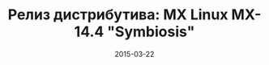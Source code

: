 ---
layout: post
title: "Релиз дистрибутива: MX Linux MX-14.4 \"Symbiosis\""
date: 2015-03-22   
---